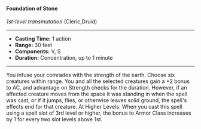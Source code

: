 #### Foundation of Stone
*1st-level transmutation* (Cleric,Druid)
___
- **Casting Time:** 1 action
- **Range:** 30 feet
- **Components:** V, S
- **Duration:** Concentration, up to 1 minute
---
You infuse your comrades with the strength of the 
earth. Choose six creatures within range. You and 
all the selected creatures gain a +2 bonus to AC, and 
advantage on Strength checks for the duration. 
However, if an affected creature moves from the 
space it was standing in when the spell was cast, or 
if it jumps, flies, or otherwise leaves solid ground, 
the spell's effects end for that creature. 
At Higher Levels. When you cast this spell using 
a spell slot of 3rd level or higher, the bonus to 
Armor Class increases by 1 for every two slot levels 
above 1st. 
